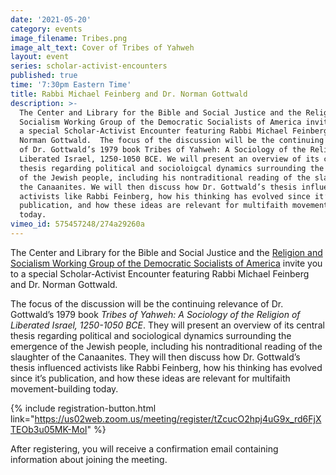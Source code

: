 ```yaml
---
date: '2021-05-20'
category: events
image_filename: Tribes.png
image_alt_text: Cover of Tribes of Yahweh
layout: event
series: scholar-activist-encounters
published: true
time: '7:30pm Eastern Time'
title: Rabbi Michael Feinberg and Dr. Norman Gottwald
description: >-
  The Center and Library for the Bible and Social Justice and the Religion and
  Socialism Working Group of the Democratic Socialists of America invite you to
  a special Scholar-Activist Encounter featuring Rabbi Michael Feinberg and Dr.
  Norman Gottwald.  The focus of the discussion will be the continuing relevance
  of Dr. Gottwald’s 1979 book Tribes of Yahweh: A Sociology of the Religion of
  Liberated Israel, 1250-1050 BCE. We will present an overview of its central
  thesis regarding political and socioloigcal dynamics surrounding the emergence
  of the Jewish people, including his nontraditional reading of the slaughter of
  the Canaanites. We will then discuss how Dr. Gottwald’s thesis influenced
  activists like Rabbi Feinberg, how his thinking has evolved since it’s
  publication, and how these ideas are relevant for multifaith movement-building
  today.
vimeo_id: 575457248/274a29260a
---
```


The Center and Library for the Bible and Social Justice and the [Religion and Socialism Working Group of the Democratic Socialists of America](https://www.religioussocialism.org/post_conference_follow_up_event_and_reading) invite you to a special Scholar-Activist Encounter featuring Rabbi Michael Feinberg and Dr. Norman Gottwald.

The focus of the discussion will be the continuing relevance of Dr. Gottwald’s 1979 book _Tribes of Yahweh: A Sociology of the Religion of Liberated Israel, 1250-1050 BCE_. They will present an overview of its central thesis regarding political and sociological dynamics surrounding the emergence of the Jewish people, including his nontraditional reading of the slaughter of the Canaanites. They will then discuss how Dr. Gottwald’s thesis influenced activists like Rabbi Feinberg, how his thinking has evolved since it’s publication, and how these ideas are relevant for multifaith movement-building today.

{% include registration-button.html link="https://us02web.zoom.us/meeting/register/tZcucO2hpj4uG9x_rd6FjXTEOb3u05MK-MoI" %}

After registering, you will receive a confirmation email containing information about joining the meeting.

